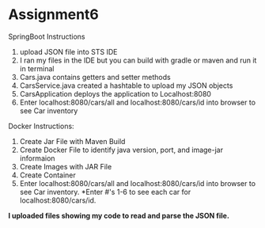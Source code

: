 # Assignment6

SpringBoot Instructions
1) upload JSON file into STS IDE
2) I ran my files in the IDE but you can build with gradle or maven and run it in terminal 
3) Cars.java contains getters and setter methods
4) CarsService.java created a hashtable to upload my JSON objects 
5) CarsApplication deploys the application to Localhost:8080
6) Enter localhost:8080/cars/all and localhost:8080/cars/id into browser to see Car inventory

Docker Instructions:
1) Create Jar File with Maven Build
2) Create Docker File to identify java version, port, and image-jar informaion
3) Create Images with JAR File 
4) Create Container
5) Enter localhost:8080/cars/all and localhost:8080/cars/id into browser to see Car inventory. *Enter #'s 1-6 to see each car for localhost:8080/cars/id. 

**I uploaded files showing my code to read and parse the JSON file.**
